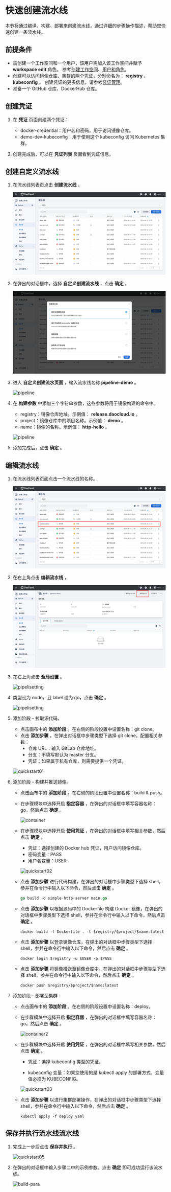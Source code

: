 # 快速创建流水线

本节将通过编译、构建、部署来创建流水线，通过详细的步骤操作描述，帮助您快速创建一条流水线。

## 前提条件

- 需创建一个工作空间和一个用户，该用户需加入该工作空间并赋予 __workspace edit__ 角色。
  参考[创建工作空间](../../ghippo/user-guide/workspace/workspace.md)、[用户和角色](../../ghippo/user-guide/access-control/user.md)。
- 创建可以访问镜像仓库、集群的两个凭证，分别命名为： __registry__ 、 __kubeconfig__ 。
  创建凭证的更多信息，请参考[凭证管理](../user-guide/pipeline/credential.md)。
- 准备一个 GitHub 仓库、DockerHub 仓库。

## 创建凭证

1. 在 __凭证__ 页面创建两个凭证：

    - docker-credential：用户名和密码，用于访问镜像仓库。
    - demo-dev-kubeconfig：用于使用这个 kubeconfig 访问 Kubernetes 集群。

2. 创建完成后，可以在 __凭证列表__ 页面看到凭证信息。

## 创建自定义流水线

1. 在流水线列表页点击 __创建流水线__ 。

    ![pipeline](../images/pipe-cust01.jpg)

2. 在弹出的对话框中，选择 __自定义创建流水线__ ，点击 __确定__ 。

    ![pipeline](../images/pipe-cust02.jpg)

3. 进入 __自定义创建流水页面__ ，输入流水线名称 __pipeline-demo__ 。

    ![pipeline](https://docs.daocloud.io/daocloud-docs-images/docs/amamba/images/pipelin03.png)

4. 在 __构建参数__ 中添加三个字符串参数，这些参数将用于镜像构建的命令中。

    - registry：镜像仓库地址。示例值： __release.daocloud.io__ 。
    - project：镜像仓库中的项目名称。示例值： __demo__ 。
    - name：镜像的名称。示例值： __http-hello__ 。

    ![pipeline](https://docs.daocloud.io/daocloud-docs-images/docs/amamba/images/pipelin04.png)

5. 添加完成后，点击 __确定__ 。

## 编辑流水线

1. 在流水线列表页面点击一个流水线的名称。

    ![pipelisetting](../images/pipe-cust03.jpg)

2. 在右上角点击 __编辑流水线__ ，

    ![pipelisetting](../images/pipe-cust04.jpg)

3. 在右上角点击 __全局设置__ 。

    ![pipelisetting](https://docs.daocloud.io/daocloud-docs-images/docs/amamba/images/editpipe03.png)

4. 类型设为 node，且 label 设为 go，点击 __确定__ 。

    ![pipelisetting](https://docs.daocloud.io/daocloud-docs-images/docs/amamba/images/editpipe04.png)

5. 添加阶段 - 拉取源代码。

    - 点击画布中的 __添加阶段__ 。在右侧的阶段设置中设置名称：git clone。
    - 点击 __添加步骤__ ，在弹出对话框中步骤类型下选择 git clone，配置相关参数：
        - 仓库 URL：输入 GitLab 仓库地址。
        - 分支：不填写默认为 master 分支。
        - 凭证：如果属于私有仓库，则需要提供一个凭证。

    ![quickstart01](https://docs.daocloud.io/daocloud-docs-images/docs/amamba/images/quickstart01.png)

6. 添加阶段 - 构建并推送镜像。

    - 点击画布中的 __添加阶段__ 。在右侧的阶段设置中设置名称：build & push。

    - 在步骤模块中选择开启 __指定容器__ ，在弹出的对话框中填写容器名称：go，然后点击 __确定__ 。

        ![container](https://docs.daocloud.io/daocloud-docs-images/docs/amamba/images/container.png)

    - 在步骤模块中选择开启 __使用凭证__ ，在弹出的对话框中填写相关参数，然后点击 __确定__ 。

        - 凭证：选择创建的 Docker hub 凭证，用户访问镜像仓库。
        - 密码变量：PASS
        - 用户名变量：USER

        ![quickstart02](https://docs.daocloud.io/daocloud-docs-images/docs/amamba/images/quickstart02.png)

    - 点击 __添加步骤__ 进行代码构建，在弹出的对话框中步骤类型下选择 shell，参并在命令行中输入以下命令，然后点击 __确定__ 。

        ```go
        go build -o simple-http-server main.go
        ```

    - 点击 __添加步骤__ 以根据源码中的 Dockerfile 构建 Docker 镜像，在弹出的对话框中步骤类型下选择 shell，参并在命令行中输入以下命令，然后点击 __确定__ 。

        ```docker
        docker build -f Dockerfile . -t $registry/$project/$name:latest
        ```

    - 点击 __添加步骤__ 以登录镜像仓库，在弹出的对话框中步骤类型下选择 shell，参并在命令行中输入以下命令，然后点击 __确定__ 。

        ```docker
        docker login $registry -u $USER -p $PASS
        ```

    - 点击 __添加步骤__ 将镜像推送至镜像仓库中，在弹出的对话框中步骤类型下选择 shell，参并在命令行中输入以下命令，然后点击 __确定__ 。

        ```docker
        docker push $registry/$project/$name:latest
        ```

7. 添加阶段 - 部署至集群

    - 点击画布中的 __添加阶段__ 。在右侧的阶段设置中设置名称：deploy。

    - 在步骤模块中选择开启 __指定容器__ ，在弹出的对话框中填写容器名称：go，然后点击 __确定__ 。

        ![container2](https://docs.daocloud.io/daocloud-docs-images/docs/amamba/images/container2.png)

    - 在步骤模块中选择开启 __使用凭证__ ，在弹出的对话框中填写相关参数，然后点击 __确定__ 。

        - 凭证：选择 kubeconfig 类型的凭证。

        - kubeconfig 变量：如果您使用的是 kubectl apply 的部署方式，变量值必须为 KUBECONFIG。

        ![quickstart03](https://docs.daocloud.io/daocloud-docs-images/docs/amamba/images/quickstart03.png)

    - 点击 __添加步骤__ 以进行集群部署操作，在弹出的对话框中步骤类型下选择 shell，参并在命令行中输入以下命令，然后点击 __确定__ 。

        ```shell
        kubectl apply -f deploy.yaml
        ```

## 保存并执行流水线流水线

1. 完成上一步后点击 __保存并执行__ 。

    ![quickstart05](https://docs.daocloud.io/daocloud-docs-images/docs/amamba/images/quickstart05.png)

2. 在弹出的对话框中输入步骤二中的示例参数。点击 __确定__ 即可成功运行该流水线。

    ![build-para](https://docs.daocloud.io/daocloud-docs-images/docs/amamba/images/build-para.png)
